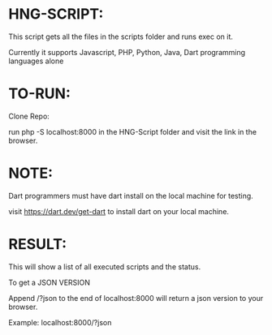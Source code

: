 # HNG-SCRIPT:

This script gets all the files in the scripts folder and runs exec on it.

Currently it supports Javascript, PHP, Python, Java, Dart programming languages alone


# TO-RUN: 

Clone Repo:

run php -S localhost:8000 in the HNG-Script folder and visit the link in the browser.


# NOTE:

Dart programmers must have dart install on the local machine for testing.

visit https://dart.dev/get-dart to install dart on your local machine.


# RESULT:

This will show a list of all executed scripts and the status.

To get a JSON VERSION

Append /?json to the end of localhost:8000 will return a json version to your browser.

Example:  localhost:8000/?json
